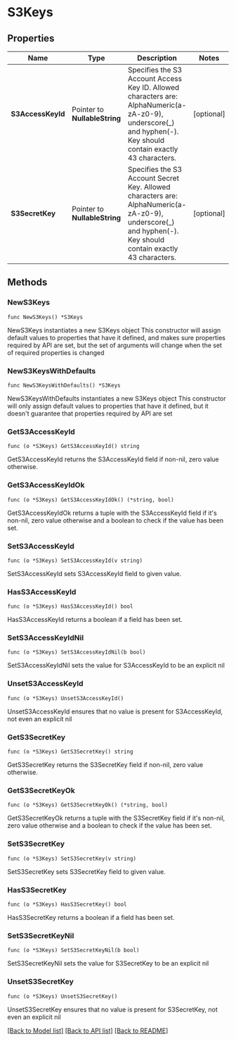 # S3Keys

## Properties

Name | Type | Description | Notes
------------ | ------------- | ------------- | -------------
**S3AccessKeyId** | Pointer to **NullableString** | Specifies the S3 Account Access Key ID. Allowed characters are: AlphaNumeric(a-zA-z0-9), underscore(_) and hyphen(-). Key should contain exactly 43 characters. | [optional] 
**S3SecretKey** | Pointer to **NullableString** | Specifies the S3 Account Secret Key. Allowed characters are: AlphaNumeric(a-zA-z0-9), underscore(_) and hyphen(-). Key should contain exactly 43 characters. | [optional] 

## Methods

### NewS3Keys

`func NewS3Keys() *S3Keys`

NewS3Keys instantiates a new S3Keys object
This constructor will assign default values to properties that have it defined,
and makes sure properties required by API are set, but the set of arguments
will change when the set of required properties is changed

### NewS3KeysWithDefaults

`func NewS3KeysWithDefaults() *S3Keys`

NewS3KeysWithDefaults instantiates a new S3Keys object
This constructor will only assign default values to properties that have it defined,
but it doesn't guarantee that properties required by API are set

### GetS3AccessKeyId

`func (o *S3Keys) GetS3AccessKeyId() string`

GetS3AccessKeyId returns the S3AccessKeyId field if non-nil, zero value otherwise.

### GetS3AccessKeyIdOk

`func (o *S3Keys) GetS3AccessKeyIdOk() (*string, bool)`

GetS3AccessKeyIdOk returns a tuple with the S3AccessKeyId field if it's non-nil, zero value otherwise
and a boolean to check if the value has been set.

### SetS3AccessKeyId

`func (o *S3Keys) SetS3AccessKeyId(v string)`

SetS3AccessKeyId sets S3AccessKeyId field to given value.

### HasS3AccessKeyId

`func (o *S3Keys) HasS3AccessKeyId() bool`

HasS3AccessKeyId returns a boolean if a field has been set.

### SetS3AccessKeyIdNil

`func (o *S3Keys) SetS3AccessKeyIdNil(b bool)`

 SetS3AccessKeyIdNil sets the value for S3AccessKeyId to be an explicit nil

### UnsetS3AccessKeyId
`func (o *S3Keys) UnsetS3AccessKeyId()`

UnsetS3AccessKeyId ensures that no value is present for S3AccessKeyId, not even an explicit nil
### GetS3SecretKey

`func (o *S3Keys) GetS3SecretKey() string`

GetS3SecretKey returns the S3SecretKey field if non-nil, zero value otherwise.

### GetS3SecretKeyOk

`func (o *S3Keys) GetS3SecretKeyOk() (*string, bool)`

GetS3SecretKeyOk returns a tuple with the S3SecretKey field if it's non-nil, zero value otherwise
and a boolean to check if the value has been set.

### SetS3SecretKey

`func (o *S3Keys) SetS3SecretKey(v string)`

SetS3SecretKey sets S3SecretKey field to given value.

### HasS3SecretKey

`func (o *S3Keys) HasS3SecretKey() bool`

HasS3SecretKey returns a boolean if a field has been set.

### SetS3SecretKeyNil

`func (o *S3Keys) SetS3SecretKeyNil(b bool)`

 SetS3SecretKeyNil sets the value for S3SecretKey to be an explicit nil

### UnsetS3SecretKey
`func (o *S3Keys) UnsetS3SecretKey()`

UnsetS3SecretKey ensures that no value is present for S3SecretKey, not even an explicit nil

[[Back to Model list]](../README.md#documentation-for-models) [[Back to API list]](../README.md#documentation-for-api-endpoints) [[Back to README]](../README.md)


